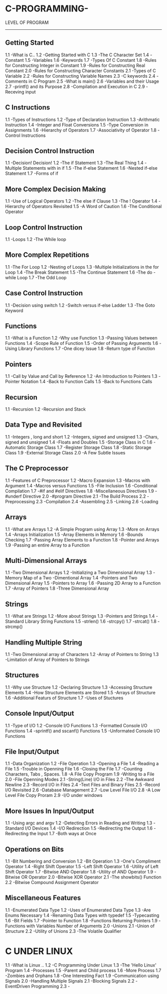# C-PROGRAMMING-
 LEVEL OF PROGRAM
 
 -----------------------------------------------------
 Getting Started 
 ------------------
 1.1 -What is C..
 1.2 -Getting Started with C
 1.3 -The C Character Set
 1.4 -Constant
 1.5 -Variables 
 1.6 -Keywords
 1.7 -Types Of C Constant
 1.8 -Rules for Constructing Integer in Constant
 1.9 -Rules for Constructing Real Constant
 2.0 -Rules for Constructing Character Constants
 2.1 -Types of C Variable
 2.2 -Rules for Constructing Variable Names 
 2.3 -C keywords
 2.4 -Comments in C Program
 2.5 -What is main()
 2.6 -Variables and their Usage
 2.7 -printf() and its Purpose
 2.8 -Compilation and Execution in C 
 2.9 -Receving input 
 
  C Instructions
  -------------------------
  1.1 -Types of Instructions
  1.2 -Type of Declaration Instruction
  1.3 -Arithmatic Instruction
  1.4 -Integer and Float Conversions
  1.5 -Type Conversion in Assignments
  1.6 -Hierarchy of Operators
  1.7 -Associativity of Operator
  1.8 -Control Instructions
  
  Decision Control Instruction
  -------------------------------
  1.1 -Decision! Decision!
  1.2 -The if Statement
  1.3 -The Real Thing
  1.4 -Multiple Statements with in if
  1.5 -The if-else Statement
  1.6 -Nested if-else Statement
  1.7 -Forms of if
  
  
  More Complex Decision Making
  -------------------------------
  1.1 -Use of Logical Operators
  1.2 -The else if Clause
  1.3 -The ! Operator
  1.4 -Hierarchy of Operators Revisited
  1.5 -A Word of Caution
  1.6 -The Conditional Operator
  
  Loop Control Instruction
  --------------------------
  1.1 -Loops 
  1.2 -The While loop
  
  
  
  More Complex Repetitions
  --------------------------
  1.1 -The For Loop
  1.2 -Nesting of Loops 
  1.3 -Multiple Initializations in the for Loop
  1.4 -The Break Statement
  1.5 -The Continue Statement
  1.6 -The do -while Loop
  1.7 -The Odd Loop
  
  
 Case Control Instruction
 ---------------------------
 1.1 -Decision using switch
 1.2 -Switch versus if-else Ladder
 1.3 -The Goto Keyword
 
 
 
 Functions
 ---------------
 1.1 -What is a Function
 1.2 -Why use Function
 1.3 -Passing Values between Functions
 1.4 -Scope Rule of Function
 1.5 -Order of Passing Arguments
 1.6 -Using Library Functions
 1.7 -One dicey Issue
 1.8 -Return type of Function
 
 
 Pointers
 -----------
 1.1 -Call by Value and Call by Reference
 1.2 -An Introduction to Pointers
 1.3 -Pointer Notation
 1.4 -Back to Function Calls
 1.5 -Back to Functions Calls
 
 
 Recursion
 -----------
 1.1 -Recursion
 1.2 -Recursion and Stack
 
 Data Type and Revisited
 ----------------------------------
 1.1 -Integers , long and short
 1.2 -Integers, signed and unsigned
 1.3 -Chars, signed and unsigned
 1.4 -Floats and Doubles
 1.5 -Storage Class in C
 1.6 -Automatic Storage Class
 1.7 -Register Storage Class
 1.8 -Static Storage Class
 1.9 -External Storage Class
 2.0 -A Few Subtle Issues
 
 
 The C Preprocessor
 --------------------
 1.1 -Features of C Preprocessor
 1.2 -Macro Expansion
 1.3 -Macros with Argument
 1.4 -Macros versus Functions
 1.5 -File Inclusion
 1.6 -Conditional Compilation
 1.7 -#if and #elif Directives
 1.8 -Miscellaneous Directives
 1.9 -#underf Directive
 2.0 -#program Directive
 2.1 -The Build Process
 2.2 -Preprocessing 
 2.3 -Compilation
 2.4 -Assembling 
 2.5 -Linking
 2.6 -Loading


Arrays
-----------
1.1 -What are Arrays
1.2 -A Simple Program using Array
1.3 -More on Arrays
1.4 -Arrays Initialization
1.5 -Array Elements in Memory
1.6 -Bounds Checking
1.7 -Passing Array Elements to a Function
1.8 -Pointer and Arrays
1.9 -Passing an entire Array to a Function

Multi-Dimensional Arrays
---------------------------
1.1 -Two Dimensional Arrays
1.2 -Initializing  a Two Dimensional Array
1.3 -Memory Map of a Two -Dimentional Array
1.4 -Pointers and Two Dimensional Array
1.5 -Pointers to Array
1.6 -Passing 2D Array to a Function
1.7 -Array of Pointers
1.8 -Three Dimensional Array


Strings
---------
1.1 -What are Strings
1.2 -More about Strings
1.3 -Pointers and Strings 
1.4 -Standard Library String Functions 
1.5 -strlen()
1.6 -strcpy()
1.7 -strcat()
1.8 -strcmp()

Handling Multiple String
--------------------------
1.1 -Two Dimensional array of Characters
1.2 -Array of Pointers to String 
1.3 -Limitation of Array of Pointers to Strings

Structures
--------------------
1.1 -Why use Structure
1.2 -Declaring Structure
1.3 -Accessing Structure Elements
1.4 -How Structure Elements are Stored
1.5 -Arrays of Structure 
1.6 -Additional Featurs of Structure
1.7 -Uses of Stuctures


Console Input/Output
-----------------------
1.1 -Type of I/O
1.2 -Console I/O Functions
1.3 -Formatted Console I/O Functions
1.4 -sprintf() and sscanf() Functions
1.5 -Unformated Console I/O Functions


File Input/Output
-------------------------
1.1 -Data Organization
1.2 -File Operation
1.3 -Opening a File 
1.4 -Reading a File 
1.5 -Trouble in Openning File 
1.6 -Closing the File 
1.7 -Counting Characters, Tabs , Spaces.
1.8 -A File Copy Program
1.9 -Writing to a File 
2.0 -File Openning Modes 
2.1 -String(Line) I/O in Files
2.2 -The Awkward Newline
2.3 -Record I/O in Files
2.4 -Text Files and Binary Files
2.5 -Record I/O Revisited
2.6 -Database Management
2.7 -Low Level File I/O 
2.8 -A Low Level File Copy Proram
2.9 -I/O under windows



More Issues In Input/Output
---------------------------------
1.1 -Using argc and argv
1.2 -Detecting Errors in Reading and Writing 
1.3 -Standard I/O Devices
1.4 -I/O Redirection
1.5 -Redirecting the Output
1.6 -Redirecting the Input
1.7 -Both ways at Once



Operations on Bits
-------------------
1.1 -Bit Numbering and Conversion
1.2 -Bit Operation
1.3 -One's Compliment Operator
1.4 -Right Shift Operator
1.5 -Left Shift Operator
1.6 -Utility of Left Shift Operator
1.7 -Bitwise AND Operator
1.8 -Utility of AND Operator
1.9 -Bitwise OR Operator
2.0 -Bitwise XOR Operator
2.1 -The showbits() Function
2.2 -Bitwise Compound Assignment Operator



Miscellaneous Features
---------------------------
1.1 -Enumerated Data Type
1.2 -Uses of Enumerated Data Type
1.3 -Are Enums Necessary
1.4 -Renaming Data Types with typedef
1.5 -Typecasting
1.6 -Bit Fields
1.7 -Pointer to Function
1.8 -Functions Returning Pointers
1.9 -Functions with Variables Number of Arguments
2.0 -Unions
2.1 -Union of Structure
2.2 -Utility of Unions 
2.3 -The Volatile Qualifier


C UNDER LINUX
===============
1.1 -What is Linux ..
1.2 -C Programming Under Linux
1.3 -The 'Hello Linux' Program
1.4 -Processes
1.5 -Parent and Child process
1.6 -More Process
1.7 -Zombies and Orphans
1.8 -One Interesting Fact
1.9 -Communication using Signals
2.0 -Handling Multiple Signals
2.1 -Blocking Signals
2.2 -EventDriven Programming 
2.3 -
